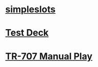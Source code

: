 # <a href="/simpleSlots.html">simpleslots</a>
# <a href="/testDeck.html">Test Deck</a>
# <a href="/simple707.html">TR-707 Manual Play</a>
